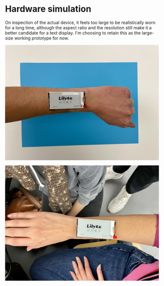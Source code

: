 # Hardware simulation

On inspection of the actual device, it feels too large to be realistically worn for a long time, although the aspect ratio and the resolution still make it a better candidate for a text display. I'm choosing to retain this as the large-size working prototype for now.

![Male hand](./img/2022-12-07_lilygo-srcreen-male.webp)

![Female hand](./img/2022-12-07_lilygo-srcreen-female.webp)